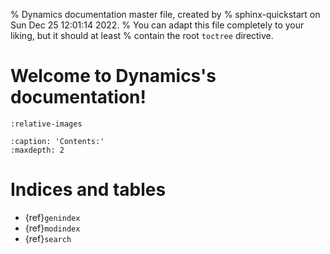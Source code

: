 % Dynamics documentation master file, created by
% sphinx-quickstart on Sun Dec 25 12:01:14 2022.
% You can adapt this file completely to your liking, but it should at least
% contain the root `toctree` directive.

# Welcome to Dynamics's documentation!

```{include} ../README.md
:relative-images
```

```{toctree}
:caption: 'Contents:'
:maxdepth: 2
```

# Indices and tables

- {ref}`genindex`
- {ref}`modindex`
- {ref}`search`
